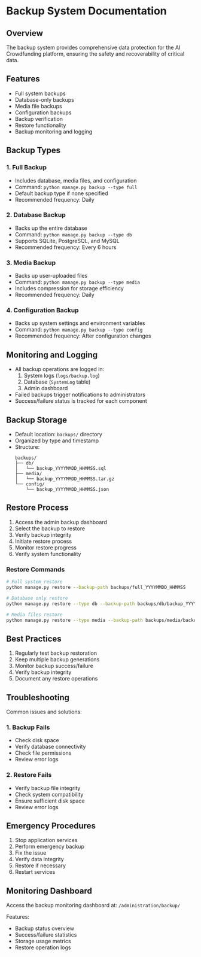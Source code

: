 # Backup System Documentation

## Overview
The backup system provides comprehensive data protection for the AI Crowdfunding platform, ensuring the safety and recoverability of critical data.

## Features
- Full system backups
- Database-only backups
- Media file backups
- Configuration backups
- Backup verification
- Restore functionality
- Backup monitoring and logging

## Backup Types

### 1. Full Backup
- Includes database, media files, and configuration
- Command: `python manage.py backup --type full`
- Default backup type if none specified
- Recommended frequency: Daily

### 2. Database Backup
- Backs up the entire database
- Command: `python manage.py backup --type db`
- Supports SQLite, PostgreSQL, and MySQL
- Recommended frequency: Every 6 hours

### 3. Media Backup
- Backs up user-uploaded files
- Command: `python manage.py backup --type media`
- Includes compression for storage efficiency
- Recommended frequency: Daily

### 4. Configuration Backup
- Backs up system settings and environment variables
- Command: `python manage.py backup --type config`
- Recommended frequency: After configuration changes

## Monitoring and Logging
- All backup operations are logged in:
  1. System logs (`logs/backup.log`)
  2. Database (`SystemLog` table)
  3. Admin dashboard
- Failed backups trigger notifications to administrators
- Success/failure status is tracked for each component

## Backup Storage
- Default location: `backups/` directory
- Organized by type and timestamp
- Structure:
  ```
  backups/
  ├── db/
  │   └── backup_YYYYMMDD_HHMMSS.sql
  ├── media/
  │   └── backup_YYYYMMDD_HHMMSS.tar.gz
  └── config/
      └── backup_YYYYMMDD_HHMMSS.json
  ```

## Restore Process
1. Access the admin backup dashboard
2. Select the backup to restore
3. Verify backup integrity
4. Initiate restore process
5. Monitor restore progress
6. Verify system functionality

### Restore Commands
```bash
# Full system restore
python manage.py restore --backup-path backups/full_YYYYMMDD_HHMMSS

# Database only restore
python manage.py restore --type db --backup-path backups/db/backup_YYYYMMDD_HHMMSS.sql

# Media files restore
python manage.py restore --type media --backup-path backups/media/backup_YYYYMMDD_HHMMSS.tar.gz
```

## Best Practices
1. Regularly test backup restoration
2. Keep multiple backup generations
3. Monitor backup success/failure
4. Verify backup integrity
5. Document any restore operations

## Troubleshooting
Common issues and solutions:

### 1. Backup Fails
- Check disk space
- Verify database connectivity
- Check file permissions
- Review error logs

### 2. Restore Fails
- Verify backup file integrity
- Check system compatibility
- Ensure sufficient disk space
- Review error logs

## Emergency Procedures
1. Stop application services
2. Perform emergency backup
3. Fix the issue
4. Verify data integrity
5. Restore if necessary
6. Restart services

## Monitoring Dashboard
Access the backup monitoring dashboard at:
`/administration/backup/`

Features:
- Backup status overview
- Success/failure statistics
- Storage usage metrics
- Restore operation logs 